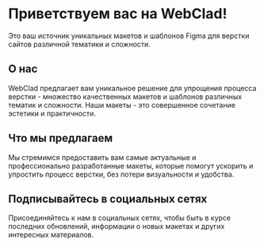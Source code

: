 
# Приветствуем вас на WebClad!
Это ваш источник уникальных макетов и шаблонов Figma для верстки сайтов различной тематики и сложности.

## О нас
WebClad предлагает вам уникальное решение для упрощения процесса верстки - множество качественных макетов и шаблонов различных тематик и сложности. Наши макеты - это совершенное сочетание эстетики и практичности.

## Что мы предлагаем
Мы стремимся предоставить вам самые актуальные и профессионально разработанные макеты, которые помогут ускорить и упростить процесс верстки, без потери визуальности и удобства.

## Подписывайтесь в социальных сетях
Присоединяйтесь к нам в социальных сетях, чтобы быть в курсе последних обновлений, информации о новых макетах и других интересных материалов.

